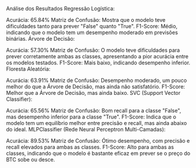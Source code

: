 Análise dos Resultados
Regressão Logística:

Acurácia: 65.84%
Matriz de Confusão: Mostra que o modelo teve dificuldades tanto para prever "False" quanto "True".
F1-Score: Médio, indicando que o modelo tem um desempenho moderado em previsões binárias.
Árvore de Decisão:

Acurácia: 57.30%
Matriz de Confusão: O modelo teve dificuldades para prever corretamente ambas as classes, apresentando a pior acurácia entre os modelos testados.
F1-Score: Mais baixo, indicando desempenho inferior.
Floresta Aleatória:

Acurácia: 63.91%
Matriz de Confusão: Desempenho moderado, um pouco melhor do que a Árvore de Decisão, mas ainda não satisfatório.
F1-Score: Melhor que a Árvore de Decisão, mas ainda baixo.
SVC (Support Vector Classifier):

Acurácia: 65.56%
Matriz de Confusão: Bom recall para a classe "False", mas desempenho inferior para a classe "True".
F1-Score: Indica que o modelo tem um equilíbrio melhor entre precisão e recall, mas ainda abaixo do ideal.
MLPClassifier (Rede Neural Perceptron Multi-Camadas):

Acurácia: 89.53%
Matriz de Confusão: Ótimo desempenho, com precisão e recall elevados para ambas as classes.
F1-Score: Alto para ambas as classes, indicando que o modelo é bastante eficaz em prever se o preço do BTC sobe ou desce.